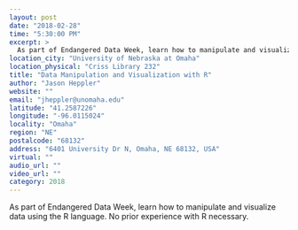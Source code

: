 ```yaml
---
layout: post
date: "2018-02-28"
time: "5:30:00 PM"
excerpt: >
  As part of Endangered Data Week, learn how to manipulate and visualize data using the R language. No prior experience with R necessary...
location_city: "University of Nebraska at Omaha"
location_physical: "Criss Library 232"
title: "Data Manipulation and Visualization with R"
author: "Jason Heppler"
website: ""
email: "jheppler@unomaha.edu"
latitude: "41.2587226"
longitude: "-96.0115024"
locality: "Omaha"
region: "NE"
postalcode: "68132"
address: "6401 University Dr N, Omaha, NE 68132, USA"
virtual: ""
audio_url: ""
video_url: ""
category: 2018
---
```


As part of Endangered Data Week, learn how to manipulate and visualize data using the R language. No prior experience with R necessary.
